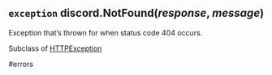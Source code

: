 ## `exception` discord.**NotFound**(_response_, _message_) [](https://discordpy.readthedocs.io/en/stable/api.html#discord.NotFound)
Exception that’s thrown for when status code 404 occurs.

Subclass of [HTTPException](discord/Exceptions/HTTPException)

#errors 